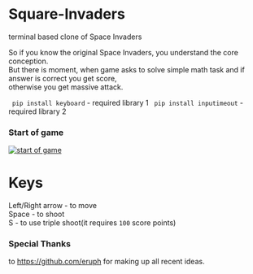 # Square-Invaders
terminal based clone of Space Invaders

So if you know the original Space Invaders, you understand the core conception.<br>
But there is moment, when game asks to solve simple math task and if answer is correct you get score,<br>
otherwise you get massive attack.

``` pip install keyboard``` - required library 1
``` pip install inputimeout``` - required library 2

### Start of game
<a href="https://imgbb.com/"><img src="https://i.ibb.co/wN9s0LK/SQ1.png" alt="start of game" border="0"></a>

# Keys
Left/Right arrow - to move<br>
Space - to shoot<br>
S - to use triple shoot(it requires ```100``` score points)<br>

### Special Thanks
to https://github.com/eruph for making up all recent ideas.
